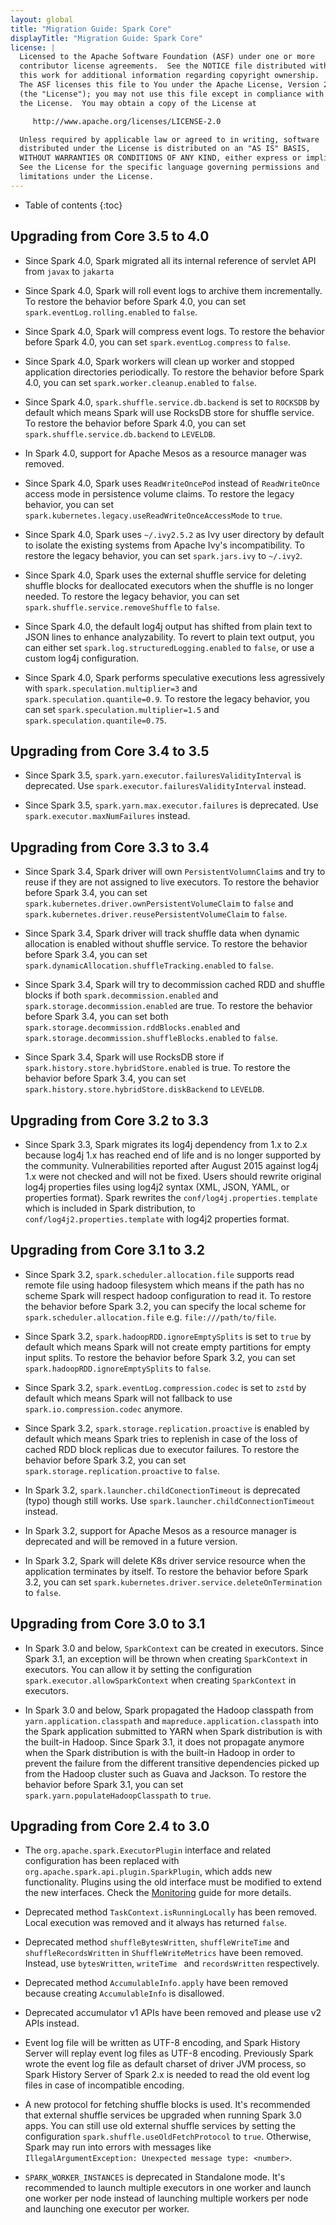 ```yaml
---
layout: global
title: "Migration Guide: Spark Core"
displayTitle: "Migration Guide: Spark Core"
license: |
  Licensed to the Apache Software Foundation (ASF) under one or more
  contributor license agreements.  See the NOTICE file distributed with
  this work for additional information regarding copyright ownership.
  The ASF licenses this file to You under the Apache License, Version 2.0
  (the "License"); you may not use this file except in compliance with
  the License.  You may obtain a copy of the License at

     http://www.apache.org/licenses/LICENSE-2.0

  Unless required by applicable law or agreed to in writing, software
  distributed under the License is distributed on an "AS IS" BASIS,
  WITHOUT WARRANTIES OR CONDITIONS OF ANY KIND, either express or implied.
  See the License for the specific language governing permissions and
  limitations under the License.
---
```


* Table of contents
{:toc}

## Upgrading from Core 3.5 to 4.0

- Since Spark 4.0, Spark migrated all its internal reference of servlet API from `javax` to `jakarta` 

- Since Spark 4.0, Spark will roll event logs to archive them incrementally. To restore the behavior before Spark 4.0, you can set `spark.eventLog.rolling.enabled` to `false`.

- Since Spark 4.0, Spark will compress event logs. To restore the behavior before Spark 4.0, you can set `spark.eventLog.compress` to `false`.

- Since Spark 4.0, Spark workers will clean up worker and stopped application directories periodically. To restore the behavior before Spark 4.0, you can set `spark.worker.cleanup.enabled` to `false`.

- Since Spark 4.0, `spark.shuffle.service.db.backend` is set to `ROCKSDB` by default which means Spark will use RocksDB store for shuffle service. To restore the behavior before Spark 4.0, you can set `spark.shuffle.service.db.backend` to `LEVELDB`.

- In Spark 4.0, support for Apache Mesos as a resource manager was removed.

- Since Spark 4.0, Spark uses `ReadWriteOncePod` instead of `ReadWriteOnce` access mode in persistence volume claims. To restore the legacy behavior, you can set `spark.kubernetes.legacy.useReadWriteOnceAccessMode` to `true`.

- Since Spark 4.0, Spark uses `~/.ivy2.5.2` as Ivy user directory by default to isolate the existing systems from Apache Ivy's incompatibility. To restore the legacy behavior, you can set `spark.jars.ivy` to `~/.ivy2`.

- Since Spark 4.0, Spark uses the external shuffle service for deleting shuffle blocks for deallocated executors when the shuffle is no longer needed. To restore the legacy behavior, you can set `spark.shuffle.service.removeShuffle` to `false`.

- Since Spark 4.0, the default log4j output has shifted from plain text to JSON lines to enhance analyzability. To revert to plain text output, you can either set `spark.log.structuredLogging.enabled` to `false`, or use a custom log4j configuration.

- Since Spark 4.0, Spark performs speculative executions less agressively with `spark.speculation.multiplier=3` and `spark.speculation.quantile=0.9`. To restore the legacy behavior, you can set `spark.speculation.multiplier=1.5` and `spark.speculation.quantile=0.75`.

## Upgrading from Core 3.4 to 3.5

- Since Spark 3.5, `spark.yarn.executor.failuresValidityInterval` is deprecated. Use `spark.executor.failuresValidityInterval` instead.

- Since Spark 3.5, `spark.yarn.max.executor.failures` is deprecated. Use `spark.executor.maxNumFailures` instead.

## Upgrading from Core 3.3 to 3.4

- Since Spark 3.4, Spark driver will own `PersistentVolumnClaim`s and try to reuse if they are not assigned to live executors. To restore the behavior before Spark 3.4, you can set `spark.kubernetes.driver.ownPersistentVolumeClaim` to `false` and `spark.kubernetes.driver.reusePersistentVolumeClaim` to `false`.

- Since Spark 3.4, Spark driver will track shuffle data when dynamic allocation is enabled without shuffle service. To restore the behavior before Spark 3.4, you can set `spark.dynamicAllocation.shuffleTracking.enabled` to `false`.

- Since Spark 3.4, Spark will try to decommission cached RDD and shuffle blocks if both `spark.decommission.enabled` and `spark.storage.decommission.enabled` are true. To restore the behavior before Spark 3.4, you can set both `spark.storage.decommission.rddBlocks.enabled` and `spark.storage.decommission.shuffleBlocks.enabled` to `false`.

- Since Spark 3.4, Spark will use RocksDB store if `spark.history.store.hybridStore.enabled` is true. To restore the behavior before Spark 3.4, you can set `spark.history.store.hybridStore.diskBackend` to `LEVELDB`.

## Upgrading from Core 3.2 to 3.3

- Since Spark 3.3, Spark migrates its log4j dependency from 1.x to 2.x because log4j 1.x has reached end of life and is no longer supported by the community. Vulnerabilities reported after August 2015 against log4j 1.x were not checked and will not be fixed. Users should rewrite original log4j properties files using log4j2 syntax (XML, JSON, YAML, or properties format). Spark rewrites the `conf/log4j.properties.template` which is included in Spark distribution, to `conf/log4j2.properties.template` with log4j2 properties format.

## Upgrading from Core 3.1 to 3.2

- Since Spark 3.2, `spark.scheduler.allocation.file` supports read remote file using hadoop filesystem which means if the path has no scheme Spark will respect hadoop configuration to read it. To restore the behavior before Spark 3.2, you can specify the local scheme for `spark.scheduler.allocation.file` e.g. `file:///path/to/file`.

- Since Spark 3.2, `spark.hadoopRDD.ignoreEmptySplits` is set to `true` by default which means Spark will not create empty partitions for empty input splits. To restore the behavior before Spark 3.2, you can set `spark.hadoopRDD.ignoreEmptySplits` to `false`.

- Since Spark 3.2, `spark.eventLog.compression.codec` is set to `zstd` by default which means Spark will not fallback to use `spark.io.compression.codec` anymore.

- Since Spark 3.2, `spark.storage.replication.proactive` is enabled by default which means Spark tries to replenish in case of the loss of cached RDD block replicas due to executor failures. To restore the behavior before Spark 3.2, you can set `spark.storage.replication.proactive` to `false`.

- In Spark 3.2, `spark.launcher.childConectionTimeout` is deprecated (typo) though still works. Use `spark.launcher.childConnectionTimeout` instead.

- In Spark 3.2, support for Apache Mesos as a resource manager is deprecated and will be removed in a future version. 

- In Spark 3.2, Spark will delete K8s driver service resource when the application terminates by itself. To restore the behavior before Spark 3.2, you can set `spark.kubernetes.driver.service.deleteOnTermination` to `false`.

## Upgrading from Core 3.0 to 3.1

- In Spark 3.0 and below, `SparkContext` can be created in executors. Since Spark 3.1, an exception will be thrown when creating `SparkContext` in executors. You can allow it by setting the configuration `spark.executor.allowSparkContext` when creating `SparkContext` in executors.

- In Spark 3.0 and below, Spark propagated the Hadoop classpath from `yarn.application.classpath` and `mapreduce.application.classpath` into the Spark application submitted to YARN when Spark distribution is with the built-in Hadoop. Since Spark 3.1, it does not propagate anymore when the Spark distribution is with the built-in Hadoop in order to prevent the failure from the different transitive dependencies picked up from the Hadoop cluster such as Guava and Jackson. To restore the behavior before Spark 3.1, you can set `spark.yarn.populateHadoopClasspath` to `true`.

## Upgrading from Core 2.4 to 3.0

- The `org.apache.spark.ExecutorPlugin` interface and related configuration has been replaced with
  `org.apache.spark.api.plugin.SparkPlugin`, which adds new functionality. Plugins using the old
  interface must be modified to extend the new interfaces. Check the
  [Monitoring](monitoring.html) guide for more details.

- Deprecated method `TaskContext.isRunningLocally` has been removed. Local execution was removed and it always has returned `false`.

- Deprecated method `shuffleBytesWritten`, `shuffleWriteTime` and `shuffleRecordsWritten` in `ShuffleWriteMetrics` have been removed. Instead, use `bytesWritten`, `writeTime ` and `recordsWritten` respectively.

- Deprecated method `AccumulableInfo.apply` have been removed because creating `AccumulableInfo` is disallowed.

- Deprecated accumulator v1 APIs have been removed and please use v2 APIs instead.

- Event log file will be written as UTF-8 encoding, and Spark History Server will replay event log files as UTF-8 encoding. Previously Spark wrote the event log file as default charset of driver JVM process, so Spark History Server of Spark 2.x is needed to read the old event log files in case of incompatible encoding.

- A new protocol for fetching shuffle blocks is used. It's recommended that external shuffle services be upgraded when running Spark 3.0 apps. You can still use old external shuffle services by setting the configuration `spark.shuffle.useOldFetchProtocol` to `true`. Otherwise, Spark may run into errors with messages like `IllegalArgumentException: Unexpected message type: <number>`.

- `SPARK_WORKER_INSTANCES` is deprecated in Standalone mode. It's recommended to launch multiple executors in one worker and launch one worker per node instead of launching multiple workers per node and launching one executor per worker.

